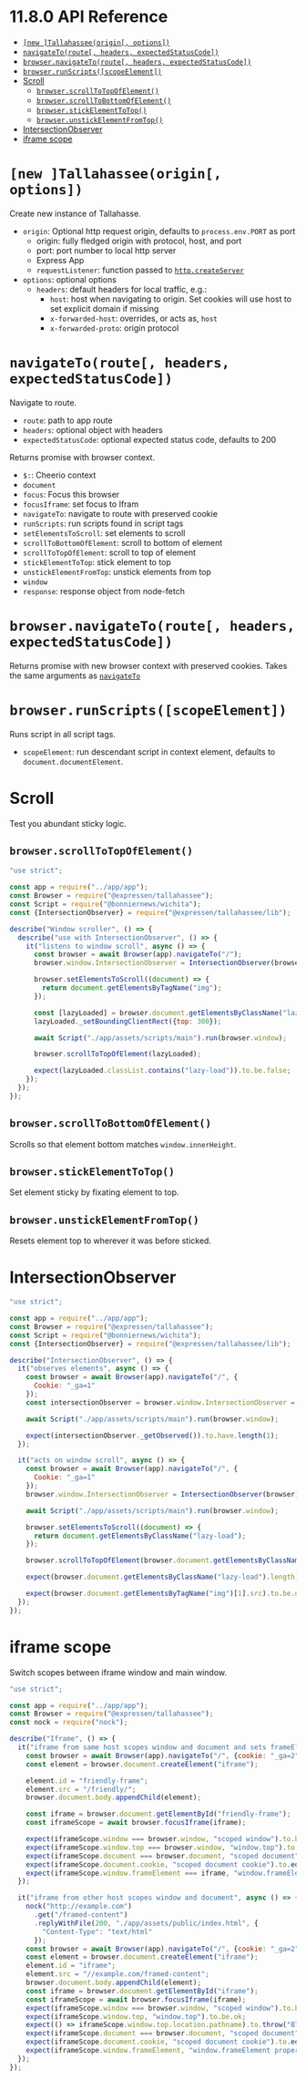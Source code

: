 <!-- version -->
# 11.8.0 API Reference
<!-- versionstop -->

<!-- toc -->

- [`[new ]Tallahassee(origin[, options])`](#new-tallahasseeorigin-options)
- [`navigateTo(route[, headers, expectedStatusCode])`](#navigatetoroute-headers-expectedstatuscode)
- [`browser.navigateTo(route[, headers, expectedStatusCode])`](#browsernavigatetoroute-headers-expectedstatuscode)
- [`browser.runScripts([scopeElement])`](#browserrunscriptsscopeelement)
- [Scroll](#scroll)
  - [`browser.scrollToTopOfElement()`](#browserscrolltotopofelement)
  - [`browser.scrollToBottomOfElement()`](#browserscrolltobottomofelement)
  - [`browser.stickElementToTop()`](#browserstickelementtotop)
  - [`browser.unstickElementFromTop()`](#browserunstickelementfromtop)
- [IntersectionObserver](#intersectionobserver)
- [iframe scope](#iframe-scope)

<!-- tocstop -->

# `[new ]Tallahassee(origin[, options])`

Create new instance of Tallahasse.

- `origin`: Optional http request origin, defaults to `process.env.PORT` as port
    - origin: fully fledged origin with protocol, host, and port
    - port: port number to local http server
    - Express App
    - `requestListener`: function passed to [`http.createServer`](https://nodejs.org/docs/latest-v14.x/api/http.html#http_http_createserver_options_requestlistener)
- `options`: optional options
  - `headers`: default headers for local traffic, e.g.:
    - `host`: host when navigating to origin. Set cookies will use host to set explicit domain if missing
    - `x-forwarded-host`: overrides, or acts as, `host`
    - `x-forwarded-proto`: origin protocol

# `navigateTo(route[, headers, expectedStatusCode])`

Navigate to route.

- `route`: path to app route
- `headers`: optional object with headers
- `expectedStatusCode`: optional expected status code, defaults to 200

Returns promise with browser context.

- `$:`: Cheerio context
- `document`
- `focus`: Focus this browser
- `focusIframe`: set focus to Ifram
- `navigateTo`: navigate to route with preserved cookie
- `runScripts`: run scripts found in script tags
- `setElementsToScroll`: set elements to scroll
- `scrollToBottomOfElement`: scroll to bottom of element
- `scrollToTopOfElement`: scroll to top of element
- `stickElementToTop`: stick element to top
- `unstickElementFromTop`: unstick elements from top
- `window`
- `response`: response object from node-fetch

# `browser.navigateTo(route[, headers, expectedStatusCode])`

Returns promise with new browser context with preserved cookies. Takes the same arguments as [`navigateTo`](#navigatetoroute-headers-expectedstatuscode)

# `browser.runScripts([scopeElement])`

Runs script in all script tags.

- `scopeElement`: run descendant script in context element, defaults to `document.documentElement`.

# Scroll

Test you abundant sticky logic.

## `browser.scrollToTopOfElement()`

```javascript
"use strict";

const app = require("../app/app");
const Browser = require("@expressen/tallahassee");
const Script = require("@bonniernews/wichita");
const {IntersectionObserver} = require("@expressen/tallahassee/lib");

describe("Window scroller", () => {
  describe("use with IntersectionObserver", () => {
    it("listens to window scroll", async () => {
      const browser = await Browser(app).navigateTo("/");
      browser.window.IntersectionObserver = IntersectionObserver(browser);

      browser.setElementsToScroll((document) => {
        return document.getElementsByTagName("img");
      });

      const [lazyLoaded] = browser.document.getElementsByClassName("lazy-load");
      lazyLoaded._setBoundingClientRect({top: 300});

      await Script("./app/assets/scripts/main").run(browser.window);

      browser.scrollToTopOfElement(lazyLoaded);

      expect(lazyLoaded.classList.contains("lazy-load")).to.be.false;
    });
  });
});
```

## `browser.scrollToBottomOfElement()`

Scrolls so that element bottom matches `window.innerHeight`.

## `browser.stickElementToTop()`

Set element sticky by fixating element to top.

## `browser.unstickElementFromTop()`

Resets element top to wherever it was before sticked.

# IntersectionObserver

```javascript
"use strict";

const app = require("../app/app");
const Browser = require("@expressen/tallahassee");
const Script = require("@bonniernews/wichita");
const {IntersectionObserver} = require("@expressen/tallahassee/lib");

describe("IntersectionObserver", () => {
  it("observes elements", async () => {
    const browser = await Browser(app).navigateTo("/", {
      Cookie: "_ga=1"
    });
    const intersectionObserver = browser.window.IntersectionObserver = IntersectionObserver(browser);

    await Script("./app/assets/scripts/main").run(browser.window);

    expect(intersectionObserver._getObserved()).to.have.length(1);
  });

  it("acts on window scroll", async () => {
    const browser = await Browser(app).navigateTo("/", {
      Cookie: "_ga=1"
    });
    browser.window.IntersectionObserver = IntersectionObserver(browser);

    await Script("./app/assets/scripts/main").run(browser.window);

    browser.setElementsToScroll((document) => {
      return document.getElementsByClassName("lazy-load");
    });

    browser.scrollToTopOfElement(browser.document.getElementsByClassName("lazy-load")[0]);

    expect(browser.document.getElementsByClassName("lazy-load").length).to.equal(0);

    expect(browser.document.getElementsByTagName("img")[1].src).to.be.ok;
  });
});
```

# iframe scope

Switch scopes between iframe window and main window.

```javascript
"use strict";

const app = require("../app/app");
const Browser = require("@expressen/tallahassee");
const nock = require("nock");

describe("Iframe", () => {
  it("iframe from same host scopes window and document and sets frameElement and inherits cookie", async () => {
    const browser = await Browser(app).navigateTo("/", {cookie: "_ga=2"});
    const element = browser.document.createElement("iframe");

    element.id = "friendly-frame";
    element.src = "/friendly/";
    browser.document.body.appendChild(element);

    const iframe = browser.document.getElementById("friendly-frame");
    const iframeScope = await browser.focusIframe(iframe);

    expect(iframeScope.window === browser.window, "scoped window").to.be.false;
    expect(iframeScope.window.top === browser.window, "window.top").to.be.true;
    expect(iframeScope.document === browser.document, "scoped document").to.be.false;
    expect(iframeScope.document.cookie, "scoped document cookie").to.equal("_ga=2");
    expect(iframeScope.window.frameElement === iframe, "window.frameElement property").to.be.true;
  });

  it("iframe from other host scopes window and document", async () => {
    nock("http://example.com")
      .get("/framed-content")
      .replyWithFile(200, "./app/assets/public/index.html", {
        "Content-Type": "text/html"
      });
    const browser = await Browser(app).navigateTo("/", {cookie: "_ga=2"});
    const element = browser.document.createElement("iframe");
    element.id = "iframe";
    element.src = "//example.com/framed-content";
    browser.document.body.appendChild(element);
    const iframe = browser.document.getElementById("iframe");
    const iframeScope = await browser.focusIframe(iframe);
    expect(iframeScope.window === browser.window, "scoped window").to.be.false;
    expect(iframeScope.window.top, "window.top").to.be.ok;
    expect(() => iframeScope.window.top.location.pathname).to.throw("Blocked a frame with origin \"http://example.com\" from accessing a cross-origin frame.");
    expect(iframeScope.document === browser.document, "scoped document").to.be.false;
    expect(iframeScope.document.cookie, "scoped document cookie").to.equal("");
    expect(iframeScope.window.frameElement, "window.frameElement property").to.be.undefined;
  });
});
```

